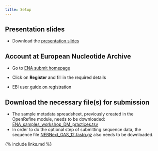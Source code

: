 ```yaml
---
title: Setup
---
```

## Presentation slides
* Download the [presentation slides](/files/module-repository-submission-dm-practices.pdf)

## Account at European Nucleotide Archive

* Go to [ENA submit homepage](https://www.ebi.ac.uk/ena/submit/webin/#)

* Click on **Register** and fill in the required details

* EBI [user guide on registration](https://ena-docs.readthedocs.io/en/latest/submit/general-guide/registration.html)

## Download the necessary file(s) for submission
* The sample metadata spreadsheet, previously created in the OpenRefine module, needs to be downloaded: [ENA_samples_workshop_DM_practices.tsv](/data/ENA_samples_workshop_DM_practices.tsv)
* In order to do the optional step of submitting sequence data, the sequence file [NEBNext_OAS_12.fastq.gz](/data/NEBNext_OAS_12.fastq.gz) also needs to be downloaded.

{% include links.md %}
